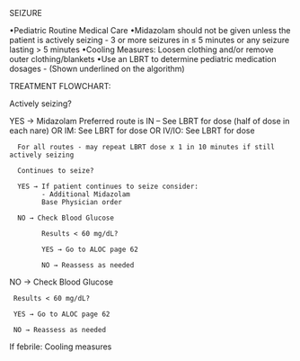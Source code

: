 SEIZURE

•Pediatric Routine Medical Care
•Midazolam should not be given unless the patient is actively seizing - 3 or more seizures in ≤ 5 minutes or any seizure lasting > 5 minutes
•Cooling Measures: Loosen clothing and/or remove outer clothing/blankets
•Use an LBRT to determine pediatric medication dosages - (Shown underlined on the algorithm)

TREATMENT FLOWCHART:

Actively seizing?

YES → Midazolam
      Preferred route is IN – See LBRT for dose (half of dose in each nare)
      OR
      IM: See LBRT for dose
      OR
      IV/IO: See LBRT for dose
      
      For all routes ‐ may repeat LBRT dose x 1 in 10 minutes if still actively seizing
      
      Continues to seize?
      
      YES → If patient continues to seize consider:
            ‐ Additional Midazolam
            Base Physician order
      
      NO → Check Blood Glucose
            
            Results < 60 mg/dL?
            
            YES → Go to ALOC page 62
            
            NO → Reassess as needed

NO → Check Blood Glucose
     
     Results < 60 mg/dL?
     
     YES → Go to ALOC page 62
     
     NO → Reassess as needed

If febrile: Cooling measures

